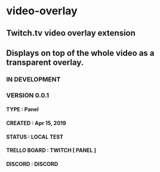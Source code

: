 # video-overlay

## Twitch.tv video overlay extension 
## Displays on top of the whole video as a transparent overlay.

### IN DEVELOPMENT
### VERSION 0.0.1

#### TYPE : Panel
#### CREATED : Apr 15, 2019
#### STATUS : LOCAL TEST
#### TRELLO BOARD : TWITCH [ PANEL ]
#### DISCORD : DISCORD
